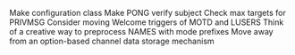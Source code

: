 Make configuration class
Make PONG verify subject
Check max targets for PRIVMSG
Consider moving Welcome triggers of MOTD and LUSERS
Think of a creative way to preprocess NAMES with mode prefixes
Move away from an option-based channel data storage mechanism
